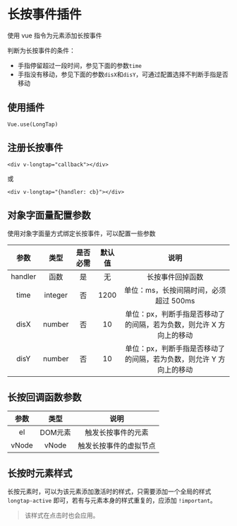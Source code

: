# 长按事件插件

使用 vue 指令为元素添加长按事件

判断为长按事件的条件：

* 手指停留超过一段时间，参见下面的参数`time`
* 手指没有移动，参见下面的参数`disX`和`disY`，可通过配置选择不判断手指是否移动

## 使用插件

`Vue.use(LongTap)`

## 注册长按事件

`<div v-longtap="callback"></div>`

或

`<div v-longtap="{handler: cb}"></div>`

## 对象字面量配置参数

使用对象字面量方式绑定长按事件，可以配置一些参数

| 参数    | 类型    | 是否必需 | 默认值 | 说明                                                                |
| :-----: | :-----: | :------: | :----: | :-----------------------------------------------------------------: |
| handler | 函数    | 是       | 无     | 长按事件回掉函数                                                    |
| time    | integer | 否       | 1200   | 单位：ms，长按间隔时间，必须超过 500ms                              |
| disX    | number  | 否       | 10     | 单位：px，判断手指是否移动了的间隔，若为负数，则允许 X 方向上的移动 |
| disY    | number  | 否       | 10     | 单位：px，判断手指是否移动了的间隔，若为负数，则允许 Y 方向上的移动 |

## 长按回调函数参数

| 参数  | 类型    | 说明                   |
| :---: | :-----: | :--------------------: |
| el    | DOM元素 | 触发长按事件的元素     |
| vNode | vNode   | 触发长按事件的虚拟节点 |

## 长按时元素样式

长按元素时，可以为该元素添加激活时的样式，只需要添加一个全局的样式 `longtap-active` 即可，若有与元素本身的样式重复的，应添加 `!important`。

> 该样式在点击时也会应用。
